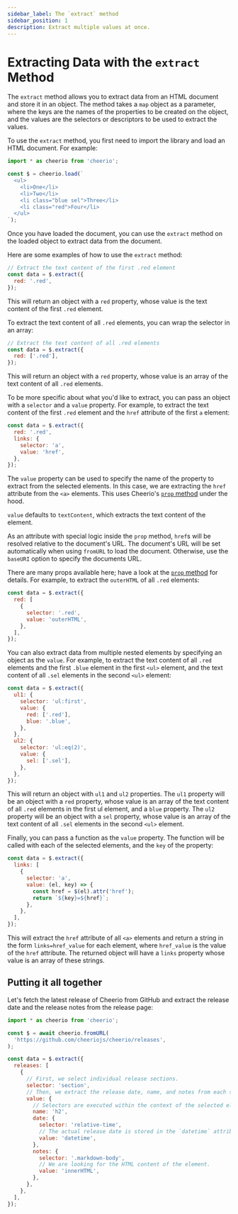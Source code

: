 ```yaml
---
sidebar_label: The `extract` method
sidebar_position: 1
description: Extract multiple values at once.
---
```


# Extracting Data with the `extract` Method

The `extract` method allows you to extract data from an HTML document and store
it in an object. The method takes a `map` object as a parameter, where the keys
are the names of the properties to be created on the object, and the values are
the selectors or descriptors to be used to extract the values.

To use the `extract` method, you first need to import the library and load an
HTML document. For example:

```js
import * as cheerio from 'cheerio';

const $ = cheerio.load(`
  <ul>
    <li>One</li>
    <li>Two</li>
    <li class="blue sel">Three</li>
    <li class="red">Four</li>
  </ul>
`);
```

Once you have loaded the document, you can use the `extract` method on the
loaded object to extract data from the document.

Here are some examples of how to use the `extract` method:

```js
// Extract the text content of the first .red element
const data = $.extract({
  red: '.red',
});
```

This will return an object with a `red` property, whose value is the text
content of the first `.red` element.

To extract the text content of all `.red` elements, you can wrap the selector in
an array:

```js
// Extract the text content of all .red elements
const data = $.extract({
  red: ['.red'],
});
```

This will return an object with a `red` property, whose value is an array of the
text content of all `.red` elements.

To be more specific about what you'd like to extract, you can pass an object
with a `selector` and a `value` property. For example, to extract the text
content of the first `.red` element and the `href` attribute of the first `a`
element:

```js
const data = $.extract({
  red: '.red',
  links: {
    selector: 'a',
    value: 'href',
  },
});
```

The `value` property can be used to specify the name of the property to extract
from the selected elements. In this case, we are extracting the `href` attribute
from the `<a>` elements. This uses Cheerio's
[`prop` method](/docs/api/classes/Cheerio#prop) under the hood.

`value` defaults to `textContent`, which extracts the text content of the
element.

As an attribute with special logic inside the `prop` method, `href`s will be
resolved relative to the document's URL. The document's URL will be set
automatically when using `fromURL` to load the document. Otherwise, use the
`baseURI` option to specify the documents URL.

There are many props available here; have a look at the
[`prop` method](/docs/api/classes/Cheerio#prop) for details. For example, to
extract the `outerHTML` of all `.red` elements:

```js
const data = $.extract({
  red: [
    {
      selector: '.red',
      value: 'outerHTML',
    },
  ],
});
```

You can also extract data from multiple nested elements by specifying an object
as the `value`. For example, to extract the text content of all `.red` elements
and the first `.blue` element in the first `<ul>` element, and the text content
of all `.sel` elements in the second `<ul>` element:

```js
const data = $.extract({
  ul1: {
    selector: 'ul:first',
    value: {
      red: ['.red'],
      blue: '.blue',
    },
  },
  ul2: {
    selector: 'ul:eq(2)',
    value: {
      sel: ['.sel'],
    },
  },
});
```

This will return an object with `ul1` and `ul2` properties. The `ul1` property
will be an object with a `red` property, whose value is an array of the text
content of all `.red` elements in the first ul element, and a `blue` property.
The `ul2` property will be an object with a `sel` property, whose value is an
array of the text content of all `.sel` elements in the second `<ul>` element.

Finally, you can pass a function as the `value` property. The function will be
called with each of the selected elements, and the `key` of the property:

```js
const data = $.extract({
  links: [
    {
      selector: 'a',
      value: (el, key) => {
        const href = $(el).attr('href');
        return `${key}=${href}`;
      },
    },
  ],
});
```

This will extract the `href` attribute of all `<a>` elements and return a string
in the form `links=href_value` for each element, where `href_value` is the value
of the `href` attribute. The returned object will have a `links` property whose
value is an array of these strings.

## Putting it all together

Let's fetch the latest release of Cheerio from GitHub and extract the release
date and the release notes from the release page:

```js
import * as cheerio from 'cheerio';

const $ = await cheerio.fromURL(
  'https://github.com/cheeriojs/cheerio/releases',
);

const data = $.extract({
  releases: [
    {
      // First, we select individual release sections.
      selector: 'section',
      // Then, we extract the release date, name, and notes from each section.
      value: {
        // Selectors are executed within the context of the selected element.
        name: 'h2',
        date: {
          selector: 'relative-time',
          // The actual release date is stored in the `datetime` attribute.
          value: 'datetime',
        },
        notes: {
          selector: '.markdown-body',
          // We are looking for the HTML content of the element.
          value: 'innerHTML',
        },
      },
    },
  ],
});
```
